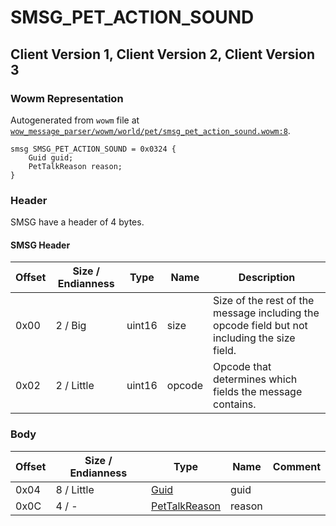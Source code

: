# SMSG_PET_ACTION_SOUND

## Client Version 1, Client Version 2, Client Version 3

### Wowm Representation

Autogenerated from `wowm` file at [`wow_message_parser/wowm/world/pet/smsg_pet_action_sound.wowm:8`](https://github.com/gtker/wow_messages/tree/main/wow_message_parser/wowm/world/pet/smsg_pet_action_sound.wowm#L8).
```rust,ignore
smsg SMSG_PET_ACTION_SOUND = 0x0324 {
    Guid guid;
    PetTalkReason reason;
}
```
### Header

SMSG have a header of 4 bytes.

#### SMSG Header

| Offset | Size / Endianness | Type   | Name   | Description |
| ------ | ----------------- | ------ | ------ | ----------- |
| 0x00   | 2 / Big           | uint16 | size   | Size of the rest of the message including the opcode field but not including the size field.|
| 0x02   | 2 / Little        | uint16 | opcode | Opcode that determines which fields the message contains.|

### Body

| Offset | Size / Endianness | Type | Name | Comment |
| ------ | ----------------- | ---- | ---- | ------- |
| 0x04 | 8 / Little | [Guid](../types/packed-guid.md) | guid |  |
| 0x0C | 4 / - | [PetTalkReason](pettalkreason.md) | reason |  |

